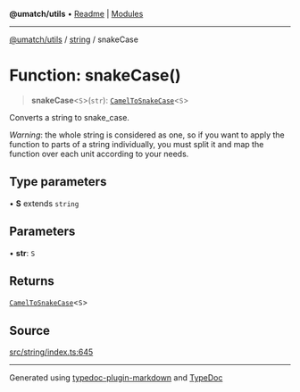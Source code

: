 **@umatch/utils** • [Readme](../../index.md) \| [Modules](../../modules.md)

***

[@umatch/utils](../../modules.md) / [string](../index.md) / snakeCase

# Function: snakeCase()

> **snakeCase**\<`S`\>(`str`): [`CamelToSnakeCase`](../type-aliases/CamelToSnakeCase.md)\<`S`\>

Converts a string to snake_case.

*Warning*: the whole string is considered as one, so if you want to
apply the function to parts of a string individually, you must
split it and map the function over each unit according to your needs.

## Type parameters

• **S** extends `string`

## Parameters

• **str**: `S`

## Returns

[`CamelToSnakeCase`](../type-aliases/CamelToSnakeCase.md)\<`S`\>

## Source

[src/string/index.ts:645](https://github.com/umatch-oficial/utils/blob/1c5b195/src/string/index.ts#L645)

***

Generated using [typedoc-plugin-markdown](https://www.npmjs.com/package/typedoc-plugin-markdown) and [TypeDoc](https://typedoc.org/)
